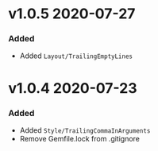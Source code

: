 # v1.0.5 2020-07-27

### Added

- Added `Layout/TrailingEmptyLines`

# v1.0.4 2020-07-23

### Added

- Added `Style/TrailingCommaInArguments`
- Remove Gemfile.lock from .gitignore